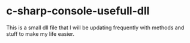 # c-sharp-console-usefull-dll
This is a small dll file that I will be updating frequently with methods and stuff to make my life easier.
